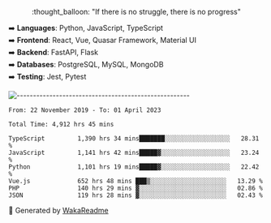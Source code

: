 <p align="center"> 
  :thought_balloon: "If there is no struggle, there is no progress"
</p>

<p align="left">
  ➡️ <strong>Languages</strong>: Python, JavaScript, TypeScript<br>
  ➡️ <strong>Frontend</strong>: React, Vue, Quasar Framework, Material UI<br>
  ➡️ <strong>Backend</strong>: FastAPI, Flask<br>
  ➡️ <strong>Databases</strong>: PostgreSQL, MySQL, MongoDB<br>
  ➡️ <strong>Testing</strong>: Jest, Pytest<br>
</p>

![-----------------------------------------------------](https://raw.githubusercontent.com/andreasbm/readme/master/assets/lines/vintage.png)

<!--START_SECTION:waka-->

```text
From: 22 November 2019 - To: 01 April 2023

Total Time: 4,912 hrs 45 mins

TypeScript         1,390 hrs 34 mins███████░░░░░░░░░░░░░░░░░░   28.31 %
JavaScript         1,141 hrs 42 mins█████▓░░░░░░░░░░░░░░░░░░░   23.24 %
Python             1,101 hrs 19 mins█████▓░░░░░░░░░░░░░░░░░░░   22.42 %
Vue.js             652 hrs 48 mins ███▒░░░░░░░░░░░░░░░░░░░░░   13.29 %
PHP                140 hrs 29 mins ▓░░░░░░░░░░░░░░░░░░░░░░░░   02.86 %
JSON               119 hrs 28 mins ▓░░░░░░░░░░░░░░░░░░░░░░░░   02.43 %
```

<!--END_SECTION:waka-->


🚀 Generated by [WakaReadme](https://github.com/athul/waka-readme)
